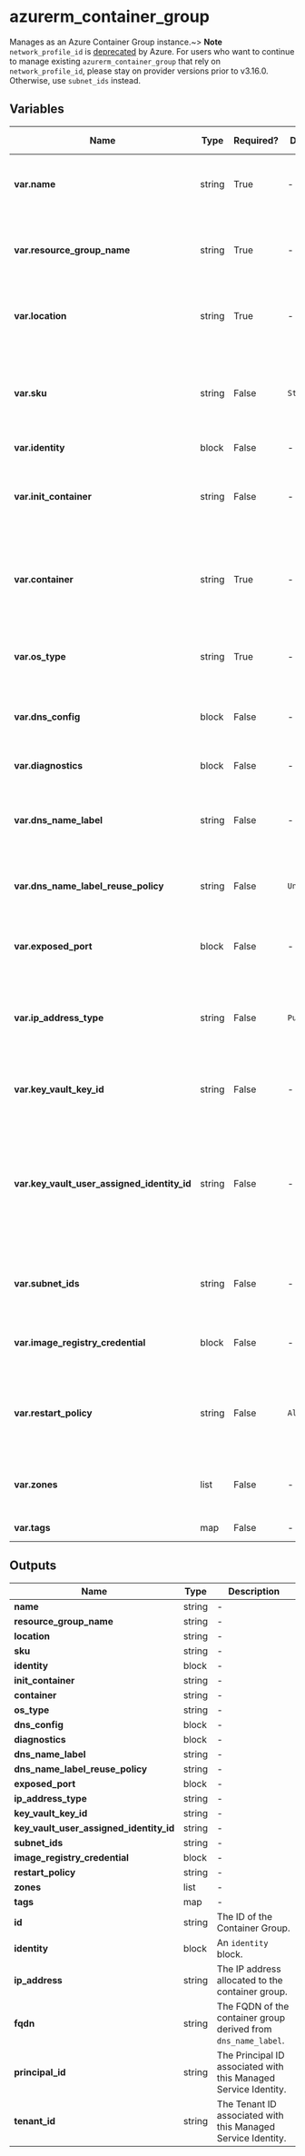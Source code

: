 # azurerm_container_group

Manages as an Azure Container Group instance.~> **Note** `network_profile_id` is [deprecated](https://docs.microsoft.com/en-us/azure/container-instances/container-instances-vnet) by Azure. For users who want to continue to manage existing `azurerm_container_group` that rely on `network_profile_id`, please stay on provider versions prior to v3.16.0. Otherwise, use `subnet_ids` instead.

## Variables

| Name | Type | Required? |  Default  |  possible values |  Description |
| ---- | ---- | --------- |  ----------- | ----------- | ----------- |
| **var.name** | string | True | -  |  -  |  Specifies the name of the Container Group. Changing this forces a new resource to be created. | 
| **var.resource_group_name** | string | True | -  |  -  |  The name of the resource group in which to create the Container Group. Changing this forces a new resource to be created. | 
| **var.location** | string | True | -  |  -  |  Specifies the supported Azure location where the resource exists. Changing this forces a new resource to be created. | 
| **var.sku** | string | False | `Standard`  |  `Confidential`, `Dedicated`, `Standard`  |  Specifies the sku of the Container Group. Possible values are `Confidential`, `Dedicated` and `Standard`. Defaults to `Standard`. Changing this forces a new resource to be created. | 
| **var.identity** | block | False | -  |  -  |  An `identity` block. | 
| **var.init_container** | string | False | -  |  -  |  The definition of an init container that is part of the group as documented in the `init_container` block below. Changing this forces a new resource to be created. | 
| **var.container** | string | True | -  |  -  |  The definition of a container that is part of the group as documented in the `container` block below. Changing this forces a new resource to be created. | 
| **var.os_type** | string | True | -  |  `Linux`, `Windows`  |  The OS for the container group. Allowed values are `Linux` and `Windows`. Changing this forces a new resource to be created. | 
| **var.dns_config** | block | False | -  |  -  |  A `dns_config` block. Changing this forces a new resource to be created. | 
| **var.diagnostics** | block | False | -  |  -  |  A `diagnostics` block. Changing this forces a new resource to be created. | 
| **var.dns_name_label** | string | False | -  |  -  |  The DNS label/name for the container group's IP. Changing this forces a new resource to be created. | 
| **var.dns_name_label_reuse_policy** | string | False | `Unsecure`  |  -  |  The value representing the security enum. `Noreuse`, `ResourceGroupReuse`, `SubscriptionReuse`, `TenantReuse` or `Unsecure`. Defaults to `Unsecure`. | 
| **var.exposed_port** | block | False | -  |  -  |  Zero or more `exposed_port` blocks. Changing this forces a new resource to be created. | 
| **var.ip_address_type** | string | False | `Public`  |  -  |  Specifies the IP address type of the container. `Public`, `Private` or `None`. Changing this forces a new resource to be created. If set to `Private`, `subnet_ids` also needs to be set. Defaults to `Public`. | 
| **var.key_vault_key_id** | string | False | -  |  -  |  The Key Vault key URI for CMK encryption. Changing this forces a new resource to be created. | 
| **var.key_vault_user_assigned_identity_id** | string | False | -  |  -  |  The user assigned identity that has access to the Key Vault Key. If not specified, the RP principal named "Azure Container Instance Service" will be used instead. Make sure the identity has the proper `key_permissions` set, at least with `Get`, `UnwrapKey`, `WrapKey` and `GetRotationPolicy`. | 
| **var.subnet_ids** | string | False | -  |  -  |  The subnet resource IDs for a container group. Changing this forces a new resource to be created. | 
| **var.image_registry_credential** | block | False | -  |  -  |  An `image_registry_credential` block. Changing this forces a new resource to be created. | 
| **var.restart_policy** | string | False | `Always`  |  `Always`, `Never`, `OnFailure`  |  Restart policy for the container group. Allowed values are `Always`, `Never`, `OnFailure`. Defaults to `Always`. Changing this forces a new resource to be created. | 
| **var.zones** | list | False | -  |  -  |  A list of Availability Zones in which this Container Group is located. Changing this forces a new resource to be created. | 
| **var.tags** | map | False | -  |  -  |  A mapping of tags to assign to the resource. | 



## Outputs

| Name | Type | Description |
| ---- | ---- | --------- | 
| **name** | string  | - | 
| **resource_group_name** | string  | - | 
| **location** | string  | - | 
| **sku** | string  | - | 
| **identity** | block  | - | 
| **init_container** | string  | - | 
| **container** | string  | - | 
| **os_type** | string  | - | 
| **dns_config** | block  | - | 
| **diagnostics** | block  | - | 
| **dns_name_label** | string  | - | 
| **dns_name_label_reuse_policy** | string  | - | 
| **exposed_port** | block  | - | 
| **ip_address_type** | string  | - | 
| **key_vault_key_id** | string  | - | 
| **key_vault_user_assigned_identity_id** | string  | - | 
| **subnet_ids** | string  | - | 
| **image_registry_credential** | block  | - | 
| **restart_policy** | string  | - | 
| **zones** | list  | - | 
| **tags** | map  | - | 
| **id** | string  | The ID of the Container Group. | 
| **identity** | block  | An `identity` block. | 
| **ip_address** | string  | The IP address allocated to the container group. | 
| **fqdn** | string  | The FQDN of the container group derived from `dns_name_label`. | 
| **principal_id** | string  | The Principal ID associated with this Managed Service Identity. | 
| **tenant_id** | string  | The Tenant ID associated with this Managed Service Identity. | 